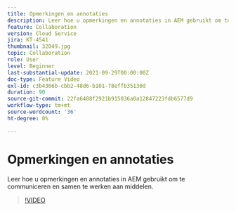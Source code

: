 ```yaml
---
title: Opmerkingen en annotaties
description: Leer hoe u opmerkingen en annotaties in AEM gebruikt om te communiceren en samen te werken aan middelen.
feature: Collaboration
version: Cloud Service
jira: KT-4541
thumbnail: 32049.jpg
topic: Collaboration
role: User
level: Beginner
last-substantial-update: 2021-09-29T00:00:00Z
doc-type: Feature Video
exl-id: c3b4366b-cbb2-48d6-b101-78effb35130d
duration: 90
source-git-commit: 22fa6488f2921b915036a0a12847223fdb6577d9
workflow-type: tm+mt
source-wordcount: '36'
ht-degree: 0%

---
```


# Opmerkingen en annotaties

Leer hoe u opmerkingen en annotaties in AEM gebruikt om te communiceren en samen te werken aan middelen.

>[!VIDEO](https://video.tv.adobe.com/v/32049?quality=12&learn=on)
